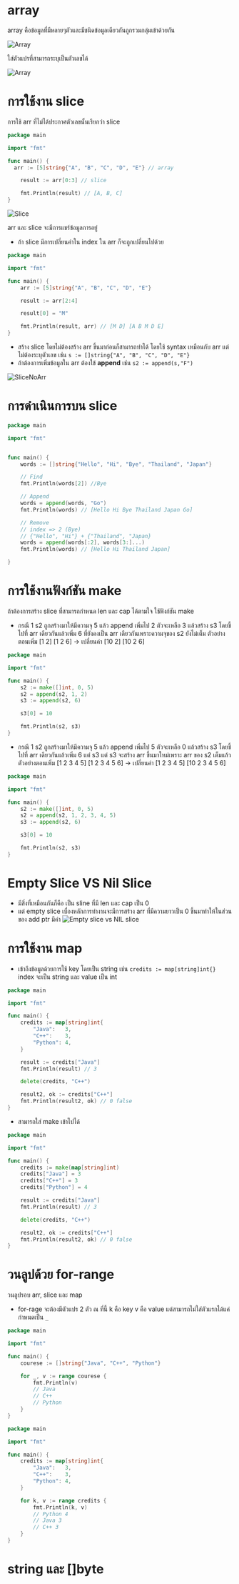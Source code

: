 # array
array คือข้อมูลที่มีหลายๆตัวและมีชนิดข้อมูลเดียวกันถูกรวมกลุ่มเข้าด้วยกัน

![Array](/RestfulAPI_with_go/images/Array.png)

ใส่ตัวแปรที่สามารถระบุเป็นตัวเลขได้

![Array](/RestfulAPI_with_go/images/ArrayIndex.png)

# การใช้งาน slice
การใช้ arr ที่ไม่ได้ประกาศตัวเลขนั้นเรียกว่า slice 

```go
package main

import "fmt"

func main() {
  arr := [5]string{"A", "B", "C", "D", "E"} // array

	result := arr[0:3] // slice

	fmt.Println(result) // [A, B, C]
}

```

![Slice](/RestfulAPI_with_go/images/Slice.png)

arr และ slice จะมีการแชร์ข้อมูลการอยู่ 
- ถ้า slice มีการเปลี่ยนค่าใน index ใน arr ก็จะถูกเปลี่ยนไปด้วย

```go
package main

import "fmt"

func main() {
	arr := [5]string{"A", "B", "C", "D", "E"}

	result := arr[2:4]

	result[0] = "M"

	fmt.Println(result, arr) // [M D] [A B M D E]
}

```

- สร้าง slice โดยไม่ต้องสร้าง arr ขึ้นมาก่อนก็สามารถทำได้ โดยใช้ syntax เหมือนกับ arr แต่ไม่ต้องระบุตัวเลข เช่น `s := []string{"A", "B", "C", "D", "E"}` 
- ถ้าต้องการเพิ่มข้อมูลใน arr ต้องใข้ **append** เช่น `s2 := append(s,"F")`

![SliceNoArr](/RestfulAPI_with_go/images/SliceNoArr.png)

# การดำเนินการบน slice

```go
package main

import "fmt"


func main() {
	words := []string{"Hello", "Hi", "Bye", "Thailand", "Japan"}

	// Find
	fmt.Println(words[2]) //Bye

	// Append
	words = append(words, "Go")
	fmt.Println(words) // [Hello Hi Bye Thailand Japan Go]

	// Remove
	// index => 2 (Bye)
	// {"Hello", "Hi"} + {"Thailand", "Japan}
	words = append(words[:2], words[3:]...)
	fmt.Println(words) // [Hello Hi Thailand Japan]

}

```

# การใช้งานฟังก์ชัน make
ถ้าต้องการสร้าง slice ที่สามารถกำหนด len และ cap ได้ตามใจ ใช้ฟังก์ชัน make

- กรณี 1 s2 ถูกสร้างมาให้มีความจุ 5 แล้ว append เพิ่มไป 2 ตัวจะเหลือ 3 แล้วสร้าง s3 โดยชี้ไปที่ arr เดียวกันแล้วเพิ่ม 6 ที่ยังคงเป็น arr เดียวกันเพราะความจุของ s2 ยังไม่เต็ม ตัวอย่างตอนเพิ่ม [1 2] [1 2 6] -> เปลี่ยนค่า [10 2] [10 2 6] 
```go
package main

import "fmt"

func main() {
	s2 := make([]int, 0, 5)
	s2 = append(s2, 1, 2)
	s3 := append(s2, 6)

	s3[0] = 10

	fmt.Println(s2, s3)
}

```

- กรณี 1 s2 ถูกสร้างมาให้มีความจุ 5 แล้ว append เพิ่มไป 5 ตัวจะเหลือ 0 แล้วสร้าง s3 โดยชี้ไปที่ arr เดียวกันแล้วเพิ่ม 6 แต่ s3 แต่ s3 จะสร้าง arr ขึ้นมาใหม่เพราะ arr ของ s2 เต็มแล้ว ตัวอย่างตอนเพิ่ม [1 2 3 4 5] [1 2 3 4 5 6] -> เปลี่ยนค่า [1 2 3 4 5] [10 2 3 4 5 6]
```go
package main

import "fmt"

func main() {
	s2 := make([]int, 0, 5)
	s2 = append(s2, 1, 2, 3, 4, 5)
	s3 := append(s2, 6)

	s3[0] = 10

	fmt.Println(s2, s3)
}
```

# Empty Slice VS Nil Slice
- มีสิ่งที่เหมือนกันก็คือ เป็น sline ที่มี len และ cap เป็น 0 
- แต่ empty slice เบื่องหลักการทำงานจะมีการสร้าง arr ที่มีความยาวเป็น 0 ขึ้นมาทำให้ในส่วนของ add ptr มีค่า
![Empty slice vs NIL slice](/RestfulAPI_with_go/images/EMSVSNILS.png)

# การใช้งาน map
- เข้าถึงข้อมูลด้วยการใช้ key โดยเป็น string เช่น `credits := map[string]int{}` index จะเป็น string และ value เป็น int 
```go
package main

import "fmt"

func main() {
	credits := map[string]int{
		"Java":   3,
		"C++":    3,
		"Python": 4,
	}

	result := credits["Java"]
	fmt.Println(result) // 3

	delete(credits, "C++")

	result2, ok := credits["C++"]
	fmt.Println(result2, ok) // 0 false
}

```

- สามารถใส่ make เข้าไปได้
```go
package main

import "fmt"

func main() {
	credits := make(map[string]int)
	credits["Java"] = 3
	credits["C++"] = 3
	credits["Python"] = 4

	result := credits["Java"]
	fmt.Println(result) // 3

	delete(credits, "C++")

	result2, ok := credits["C++"]
	fmt.Println(result2, ok) // 0 false
}

```

# วนลูปด้วย for-range
วนลูปรอบ arr, slice และ map

  - for-rage จะต้องมีตัวแปร 2 ตัว ณ ที่นี้ k คือ key v คือ value แต่สามารถไม่ใส่ตัวแรกได้แค่กำหนดเป็น `_`

```go
package main

import "fmt"

func main() {
	courese := []string{"Java", "C++", "Python"}

	for _, v := range courese {
		fmt.Println(v)
		// Java
		// C++
		// Python
	}
}

```

```go
package main

import "fmt"

func main() {
	credits := map[string]int{
		"Java":   3,
		"C++":    3,
		"Python": 4,
	}

	for k, v := range credits {
		fmt.Println(k, v)
		// Python 4
		// Java 3
		// C++ 3
	}
}

```

# string และ []byte 